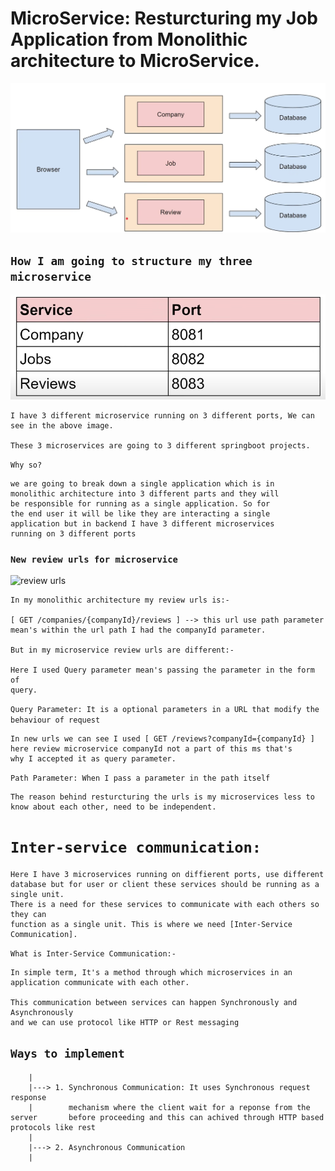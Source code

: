 # MicroService: Resturcturing my Job Application from Monolithic architecture to MicroService.

![MicroService](image.png)

## ``` How I am going to structure my three microservice ```
![Port](image-1.png)

    I have 3 different microservice running on 3 different ports, We can see in the above image.

    These 3 microservices are going to 3 different springboot projects.

``` Why so? ```

    we are going to break down a single application which is in
    monolithic architecture into 3 different parts and they will
    be responsible for running as a single application. So for 
    the end user it will be like they are interacting a single
    application but in backend I have 3 different microservices
    running on 3 different ports

### ``` New review urls for microservice ```

![review urls](image-2.png)

    In my monolithic architecture my review urls is:- 
    
    [ GET /companies/{companyId}/reviews ] --> this url use path parameter
    mean's within the url path I had the companyId parameter.

    But in my microservice review urls are different:-

    Here I used Query parameter mean's passing the parameter in the form of
    query.
``` Query Parameter: It is a optional parameters in a URL that modify the behaviour of request ```  

    In new urls we can see I used [ GET /reviews?companyId={companyId} ]
    here review microservice companyId not a part of this ms that's
    why I accepted it as query parameter.

``` Path Parameter: When I pass a parameter in the path itself ```



    The reason behind resturcturing the urls is my microservices less to know about each other, need to be independent.

    
# ``` Inter-service communication: ```
    Here I have 3 microservices running on diffierent ports, use different database but for user or client these services should be running as a single unit.
    There is a need for these services to communicate with each others so they can
    function as a single unit. This is where we need [Inter-Service Communication].

``` What is Inter-Service Communication:- ```

    In simple term, It's a method through which microservices in an application communicate with each other.

    This communication between services can happen Synchronously and Asynchronously
    and we can use protocol like HTTP or Rest messaging

## ```Ways to implement ```
        |
        |---> 1. Synchronous Communication: It uses Synchronous request response      
        |        mechanism where the client wait for a reponse from the server       before proceeding and this can achived through HTTP based protocols like rest
        |
        |---> 2. Asynchronous Communication
        |